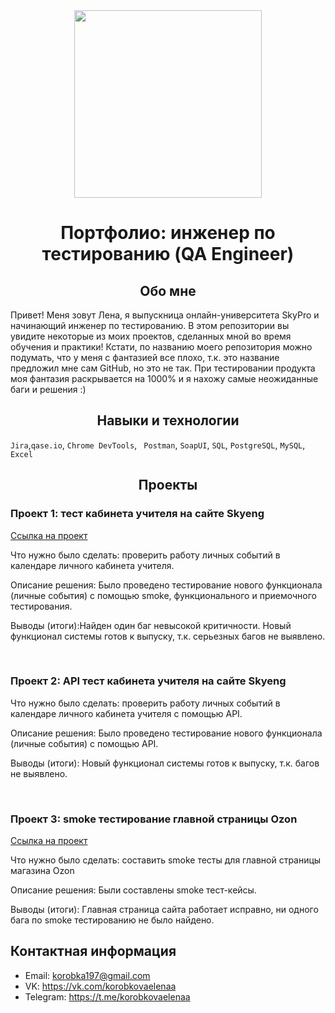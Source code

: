 <div id="header" align="center">
  <img src="https://media.giphy.com/media/Wj7lNjMNDxSmc/giphy.gif" width="300"/>
</div>

# <div align="center"> Портфолио: инженер по тестированию (QA Engineer) </div>

## <div align="center">Обо мне</div>
Привет! Меня зовут Лена, я выпускница онлайн-университета SkyPro и начинающий инженер по тестированию. В этом репозитории вы увидите некоторые из моих проектов, сделанных мной во время обучения и практики! Кстати, по названию моего репозитория можно подумать, что у меня с фантазией все плохо, т.к. это название предложил мне сам GitHub, но это не так. При тестировании продукта моя фантазия раскрывается на 1000% и я нахожу самые неожиданные баги и решения :)

## <div align="center">Навыки и технологии</div>
``Jira``,``qase.io``, ``Chrome DevTools``, `` Postman``, ``SoapUI``, ``SQL``, ``PostgreSQL``, ``MySQL``, ``Excel``

## <div align="center">Проекты</div>

### <p>Проект 1: тест кабинета учителя на сайте Skyeng</p>
<p><a href="https://docs.google.com/document/d/1wzz-ZhcPdEk0s_4lEaWpVXzRY2ixiY84dwkwGoNatps/edit?usp=sharing">Ссылка на проект</a></p>

<p>Что нужно было сделать: проверить работу личных событий в календаре личного кабинета учителя.<p>

<p>Описание решения: Было проведено тестирование нового функционала (личные события) с помощью smoke, функционального и приемочного тестирования.</p>
 
<p>Выводы (итоги):Найден один баг невысокой критичности. Новый функционал системы готов к выпуску, т.к. серьезных багов не выявлено.<p>


<br>

### <p>Проект 2: API тест кабинета учителя на сайте Skyeng</p>

<p>Что нужно было сделать: проверить работу личных событий в календаре личного кабинета учителя с помощью API.<p>

<p>Описание решения: Было проведено тестирование нового функционала (личные события) с помощью API.</p>
 
<p>Выводы (итоги):  Новый функционал системы готов к выпуску, т.к. багов не выявлено.<p>


<br> 

### <p>Проект 3: smoke тестирование главной страницы Ozon</p>
<p><a href="https://docs.google.com/document/d/1-B-cYmlC_rcVmS_ct6AzDQoRmUK-C8kcG3PC-tN6UJs/edit?usp=sharing">Ссылка на проект</a></p>

<p>Что нужно было сделать: составить smoke тесты для главной страницы магазина Ozon</p>

<p>Описание решения: Были составлены smoke тест-кейсы.</p>
 
<p>Выводы (итоги): Главная страница сайта работает исправно, ни одного бага по smoke тестированию не было найдено.<p>




## Контактная информация
- Email: korobka197@gmail.com
- VK: https://vk.com/korobkovaelenaa
- Telegram: https://t.me/korobkovaelenaa
